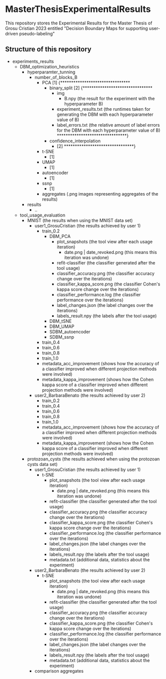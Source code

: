 # MasterThesisExperimentalResults

This repository stores the Experimental Results for the Master Thesis of Grosu Cristian 2023 entitled "Decision Boundary Maps for supporting user-driven pseudo-labeling"

## Structure of this repository

- experiments_results
  - DBM_optimization_heuristics
    - hyperparamter_tunning
      - number_of_blocks_B
        - PCA [1]
        {********************************
          - binary_split [2]
            {********************************
            - img
              - B.npy (the result for the experiment with the hyperparameter B)
            - experiment_results.txt (the runtimes taken for generating the DBM with each hyperparameter value of B)
            - label_errors.txt (the relative amount of label errors for the DBM with each hyperparameter value of B)
            ********************************}
          - confidence_interpolation
            - [2]
        ********************************}
        - t-SNE
          - [1]
        - UMAP
          - [1]
        - autoencoder
          - [1]
        - ssnp
          - [1]
        - aggregates (.png images representing aggregates of the results)
    - results
      - ..
  - tool_usage_evaluation
    - MNIST (the results when using the MNIST data set)
      - user1_GrosuCristian (the results achieved by user 1)
        - train_0.2
          - DBM_PCA
            - plot_snapshots (the tool view after each usage iteration)
              - date.png | date_revoked.png (this means this iteration was undone)
            - refit-classifier (the classifier generated after the tool usage)
            - classifier_accuracy.png (the classifier accuracy change over the iterations)
            - classifier_kappa_score.png (the classifier Cohen's kappa score change over the iterations)
            - classifier_performance.log (the classifier performance over the iterations)
            - label_changes.json (the label changes over the iterations)
            - labels_result.npy (the labels after the tool usage)
          - DBM_tSNE
          - DBM_UMAP
          - SDBM_autoencoder
          - SDBM_ssnp
        - train_0.4
        - train_0.6
        - train_0.8
        - train_1.0
        - metadata_acc_improvement (shows how the accuracy of a classifier improved when different projection methods were involved)
        - metadata_kappa_improvement (shows how the Cohen kappa score of a classifier improved when different projection methods were involved)
      - user2_BarbaraBenato (the results achieved by user 2)
        - train_0.2
        - train_0.4
        - train_0.6
        - train_0.8
        - train_1.0
        - metadata_acc_improvement (shows how the accuracy of a classifier improved when different projection methods were involved)
        - metadata_kappa_improvement (shows how the Cohen kappa score of a classifier improved when different projection methods were involved)
    - protozoan_cysts (the results achieved when using the protozoan cysts data set)
      - user1_GrosuCristian (the results achieved by user 1)
        - t-SNE
          - plot_snapshots (the tool view after each usage iteration)
            - date.png | date_revoked.png (this means this iteration was undone)
          - refit-classifier (the classifier generated after the tool usage)
          - classifier_accuracy.png (the classifier accuracy change over the iterations)
          - classifier_kappa_score.png (the classifier Cohen's kappa score change over the iterations)
          - classifier_performance.log (the classifier performance over the iterations)
          - label_changes.json (the label changes over the iterations)
          - labels_result.npy (the labels after the tool usage)
          - metadata.txt (additional data, statistics about the experiment)
      - user2_BarbaraBenato (the results achieved by user 2)
        - t-SNE
          - plot_snapshots (the tool view after each usage iteration)
            - date.png | date_revoked.png (this means this iteration was undone)
          - refit-classifier (the classifier generated after the tool usage)
          - classifier_accuracy.png (the classifier accuracy change over the iterations)
          - classifier_kappa_score.png (the classifier Cohen's kappa score change over the iterations)
          - classifier_performance.log (the classifier performance over the iterations)
          - label_changes.json (the label changes over the iterations)
          - labels_result.npy (the labels after the tool usage)
          - metadata.txt (additional data, statistics about the experiment)
      - comparison aggregates
